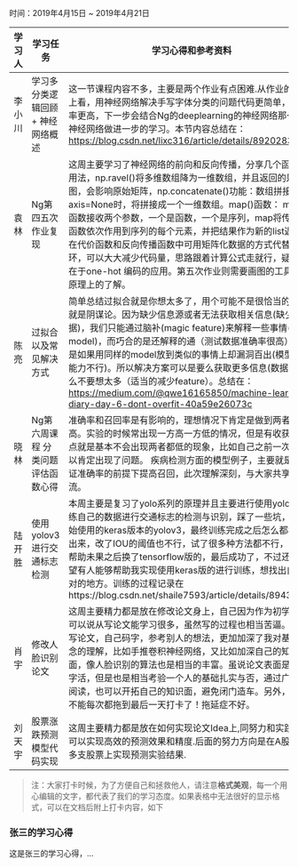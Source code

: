 ﻿时间：2019年4月15日 ~ 2019年4月21日

学习人|学习任务|学习心得和参考资料
------ | ------ | ------ 
李小川 | 学习多分类逻辑回顾 + 神经网络概述 | 这一节课程内容不多，主要是两个作业有点困难.从作业的结果上看，用神经网络解决手写字体分类的问题代码更简单，准确率更高，下一步会结合Ng的deeplearning的神经网络那一节对神经网络做进一步的学习。本节内容总结在：https://blog.csdn.net/lixc316/article/details/89202830
袁林 | Ng第四五次作业复现 |这周主要学习了神经网络的前向和反向传播，分享几个函数的用法，np.ravel()将多维数组降为一维数组，并且返回的是视图，会影响原始矩阵，np.concatenate()功能：数组拼接,当axis=None时，将拼接成一个一维数组。map()函数： map()函数接收两个参数，一个是函数，一个是序列，map将传入的函数依次作用到序列的每个元素，并把结果作为新的list返回。在代价函数和反向传播函数中可用矩阵化数据的方式代替for循环，可以大大减少代码量，思路跟着计算公式走就行，疑问点在于one-hot 编码的应用。第五次作业则需要画图的工具进行原理上的了解。 
陈亮 | 过拟合以及常见解决方式 | 简单总结过拟合就是你想太多了，用个可能不是很恰当的例子就是阴谋论。因为缺少信息源或者无法获取相关信息(缺少数据)，我们只能通过脑补(magic feature)来解释一些事情(模型model)，而巧合的是还解释的通（测试数据准确率很高），但是如果用同样的model放到类似的事情上却漏洞百出(模型泛化能力不行)。所以解决方案可以是要么获取更多信息(数据)，要么不要想太多（适当的减少feature）。总结在：https://medium.com/@qwe16165850/machine-learning-diary-day-6-dont-overfit-40a59e26073c
晓林 | Ng第六周课程 分类问题评估函数心得 | 准确率和召回率是有影响的，理想情况下肯定是做到两者都高。实验的时候常出现一方高一方低的情况，但是有收获的一点就是基本不会出现两者都低的现象，比如自己之前一次，所以肯定出现了问题。 疾病检测方面的模型例子，主要就是在保证准确率的前提下提高召回，此次理解深刻，与大家共享交流。
陆开胜 | 使用yolov3进行交通标志检测 | 本周主要是复习了yolo系列的原理并且主要进行使用yolov3训练自己的数据进行交通标志的检测与识别，踩了一些坑，一开始使用的keras版本的yolov3，最终训练完成之后怎么都检测不出来，改了IOU的阈值也不行，试了很多种方法都不行，寻求帮助未果之后换了tensorflow版的，最后成功了，不过还是希望有人能够帮助我实现使用keras版的进行训练，想找出自己不对的地方。训练的过程记录在https://blog.csdn.net/shaile7593/article/details/89438881
肖宇|修改人脸识别论文|这周主要精力都是放在修改论文身上，自己因为作为初学者，可以说从写论文能学习很多，虽然写的过程也相当苦逼。通过写论文，自己码字，参考别人的想法，更加加深了我对基本概念的理解，比如手推卷积神经网络，又比如加深自己的知识面，像人脸识别的算法也是相当的丰富。虽说论文表面是个文字活，但是也是相当考验一个人的基础扎实与否，通过广泛的阅读，也可以开拓自己的知识面，避免闭门造车。另外，以后不能每次都拖到最后一天打卡了！拖延症不好。
刘天宇|股票涨跌预测模型代码实现|这周主要精力都是放在如何实现论文Idea上,同努力和实践,目前可以实现高效的预测效果和精度.后面的努力方向是在A股3000多支股票上实现预测实验结果.


> 注：大家打卡时候，为了方便自己和拯救他人，请注意**格式美观**，每一个用心编辑的文字，都代表了我们的学习态度。如果表格中无法很好的显示格式，可以在文档后附上打卡内容，如下

### 张三的学习心得
这是张三的学习心得，...


